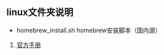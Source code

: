 ## linux文件夹说明
- homebrew_install.sh homebrew安装脚本（国内源）

1. [官方手册](https://linuxtools-rst.readthedocs.io/zh_CN/latest/base/03_text_processing.html)

